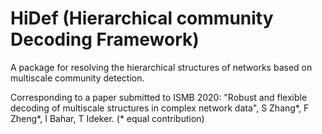 # HiDef (Hierarchical community Decoding Framework)

A package for resolving the hierarchical structures of networks based on multiscale community detection. 

Corresponding to a paper submitted to ISMB 2020: 
"Robust and flexible decoding of multiscale structures in complex network data", S Zhang*, F Zheng*, I Bahar, T Ideker.
(\* equal contribution) 